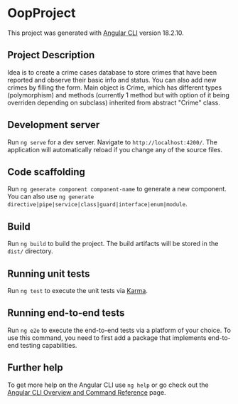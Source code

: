 # OopProject

This project was generated with [Angular CLI](https://github.com/angular/angular-cli) version 18.2.10.

## Project Description
Idea is to create a crime cases database to store crimes that have been reported and observe their basic info and status. You can also add new crimes by filling the form. Main object is Crime, which has different types (polymorphism) and methods (currently 1 method but with option of it being overriden depending on subclass) inherited from abstract "Crime" class.

## Development server

Run `ng serve` for a dev server. Navigate to `http://localhost:4200/`. The application will automatically reload if you change any of the source files.

## Code scaffolding

Run `ng generate component component-name` to generate a new component. You can also use `ng generate directive|pipe|service|class|guard|interface|enum|module`.

## Build

Run `ng build` to build the project. The build artifacts will be stored in the `dist/` directory.

## Running unit tests

Run `ng test` to execute the unit tests via [Karma](https://karma-runner.github.io).

## Running end-to-end tests

Run `ng e2e` to execute the end-to-end tests via a platform of your choice. To use this command, you need to first add a package that implements end-to-end testing capabilities.

## Further help

To get more help on the Angular CLI use `ng help` or go check out the [Angular CLI Overview and Command Reference](https://angular.dev/tools/cli) page.

